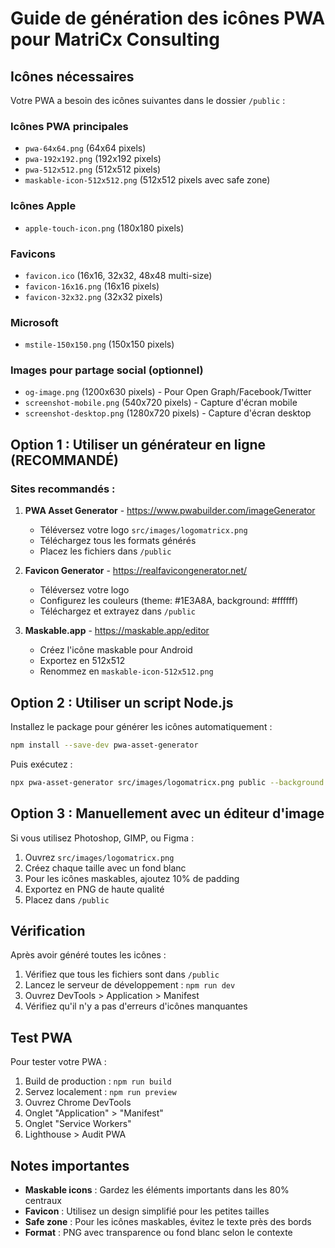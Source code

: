# Guide de génération des icônes PWA pour MatriCx Consulting

## Icônes nécessaires

Votre PWA a besoin des icônes suivantes dans le dossier `/public` :

### Icônes PWA principales
- `pwa-64x64.png` (64x64 pixels)
- `pwa-192x192.png` (192x192 pixels)
- `pwa-512x512.png` (512x512 pixels)
- `maskable-icon-512x512.png` (512x512 pixels avec safe zone)

### Icônes Apple
- `apple-touch-icon.png` (180x180 pixels)

### Favicons
- `favicon.ico` (16x16, 32x32, 48x48 multi-size)
- `favicon-16x16.png` (16x16 pixels)
- `favicon-32x32.png` (32x32 pixels)

### Microsoft
- `mstile-150x150.png` (150x150 pixels)

### Images pour partage social (optionnel)
- `og-image.png` (1200x630 pixels) - Pour Open Graph/Facebook/Twitter
- `screenshot-mobile.png` (540x720 pixels) - Capture d'écran mobile
- `screenshot-desktop.png` (1280x720 pixels) - Capture d'écran desktop

## Option 1 : Utiliser un générateur en ligne (RECOMMANDÉ)

### Sites recommandés :
1. **PWA Asset Generator** - https://www.pwabuilder.com/imageGenerator
   - Téléversez votre logo `src/images/logomatricx.png`
   - Téléchargez tous les formats générés
   - Placez les fichiers dans `/public`

2. **Favicon Generator** - https://realfavicongenerator.net/
   - Téléversez votre logo
   - Configurez les couleurs (theme: #1E3A8A, background: #ffffff)
   - Téléchargez et extrayez dans `/public`

3. **Maskable.app** - https://maskable.app/editor
   - Créez l'icône maskable pour Android
   - Exportez en 512x512
   - Renommez en `maskable-icon-512x512.png`

## Option 2 : Utiliser un script Node.js

Installez le package pour générer les icônes automatiquement :

```bash
npm install --save-dev pwa-asset-generator
```

Puis exécutez :

```bash
npx pwa-asset-generator src/images/logomatricx.png public --background "#ffffff" --favicon --maskable --padding "10%" --type png
```

## Option 3 : Manuellement avec un éditeur d'image

Si vous utilisez Photoshop, GIMP, ou Figma :
1. Ouvrez `src/images/logomatricx.png`
2. Créez chaque taille avec un fond blanc
3. Pour les icônes maskables, ajoutez 10% de padding
4. Exportez en PNG de haute qualité
5. Placez dans `/public`

## Vérification

Après avoir généré toutes les icônes :

1. Vérifiez que tous les fichiers sont dans `/public`
2. Lancez le serveur de développement : `npm run dev`
3. Ouvrez DevTools > Application > Manifest
4. Vérifiez qu'il n'y a pas d'erreurs d'icônes manquantes

## Test PWA

Pour tester votre PWA :
1. Build de production : `npm run build`
2. Servez localement : `npm run preview`
3. Ouvrez Chrome DevTools
4. Onglet "Application" > "Manifest"
5. Onglet "Service Workers"
6. Lighthouse > Audit PWA

## Notes importantes

- **Maskable icons** : Gardez les éléments importants dans les 80% centraux
- **Favicon** : Utilisez un design simplifié pour les petites tailles
- **Safe zone** : Pour les icônes maskables, évitez le texte près des bords
- **Format** : PNG avec transparence ou fond blanc selon le contexte
